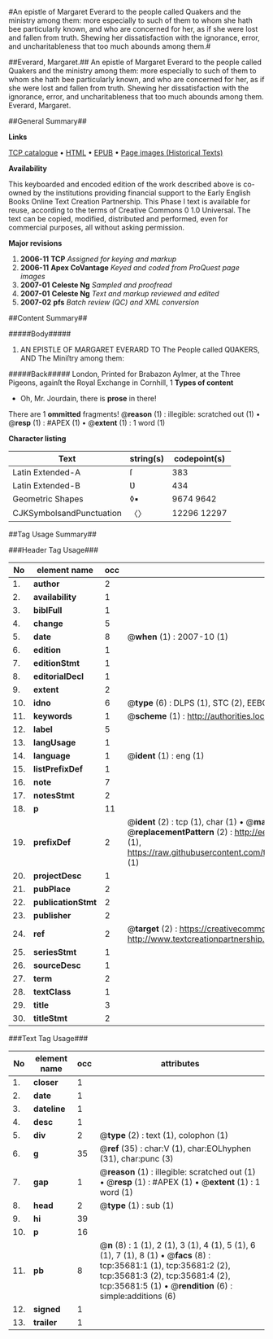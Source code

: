 #An epistle of Margaret Everard to the people called Quakers and the ministry among them: more especially to such of them to whom she hath bee particularly known, and who are concerned for her, as if she were lost and fallen from truth. Shewing her dissatisfaction with the ignorance, error, and uncharitableness that too much abounds among them.#

##Everard, Margaret.##
An epistle of Margaret Everard to the people called Quakers and the ministry among them: more especially to such of them to whom she hath bee particularly known, and who are concerned for her, as if she were lost and fallen from truth. Shewing her dissatisfaction with the ignorance, error, and uncharitableness that too much abounds among them.
Everard, Margaret.

##General Summary##

**Links**

[TCP catalogue](http://www.ota.ox.ac.uk/tcp/)  • 
[HTML](http://tei.it.ox.ac.uk/tcp/Texts-HTML/free/A38/A38828.html)  • 
[EPUB](http://tei.it.ox.ac.uk/tcp/Texts-EPUB/free/A38/A38828.epub) • 
[Page images (Historical Texts)](https://data.historicaltexts.jisc.ac.uk/view?pubId=eebo-99831218e&pageId=eebo-99831218e-35681-1)

**Availability**

This keyboarded and encoded edition of the
	       work described above is co-owned by the institutions
	       providing financial support to the Early English Books
	       Online Text Creation Partnership. This Phase I text is
	       available for reuse, according to the terms of Creative
	       Commons 0 1.0 Universal. The text can be copied,
	       modified, distributed and performed, even for
	       commercial purposes, all without asking permission.

**Major revisions**

1. __2006-11__ __TCP__ *Assigned for keying and markup*
1. __2006-11__ __Apex CoVantage__ *Keyed and coded from ProQuest page images*
1. __2007-01__ __Celeste Ng__ *Sampled and proofread*
1. __2007-01__ __Celeste Ng__ *Text and markup reviewed and edited*
1. __2007-02__ __pfs__ *Batch review (QC) and XML conversion*

##Content Summary##

#####Body#####

1. AN EPISTLE OF MARGARET EVERARD TO The People called QƲAKERS, AND The Miniſtry among them:

#####Back#####
London, Printed for Brabazon Aylmer, at the Three Pigeons, againſt the Royal Exchange in Cornhill, 1
**Types of content**

  * Oh, Mr. Jourdain, there is **prose** in there!

There are 1 **ommitted** fragments! 
 @__reason__ (1) : illegible: scratched out (1)  •  @__resp__ (1) : #APEX (1)  •  @__extent__ (1) : 1 word (1)

**Character listing**


|Text|string(s)|codepoint(s)|
|---|---|---|
|Latin Extended-A|ſ|383|
|Latin Extended-B|Ʋ|434|
|Geometric Shapes|◊▪|9674 9642|
|CJKSymbolsandPunctuation|〈〉|12296 12297|

##Tag Usage Summary##

###Header Tag Usage###

|No|element name|occ|attributes|
|---|---|---|---|
|1.|__author__|2||
|2.|__availability__|1||
|3.|__biblFull__|1||
|4.|__change__|5||
|5.|__date__|8| @__when__ (1) : 2007-10 (1)|
|6.|__edition__|1||
|7.|__editionStmt__|1||
|8.|__editorialDecl__|1||
|9.|__extent__|2||
|10.|__idno__|6| @__type__ (6) : DLPS (1), STC (2), EEBO-CITATION (1), PROQUEST (1), VID (1)|
|11.|__keywords__|1| @__scheme__ (1) : http://authorities.loc.gov/ (1)|
|12.|__label__|5||
|13.|__langUsage__|1||
|14.|__language__|1| @__ident__ (1) : eng (1)|
|15.|__listPrefixDef__|1||
|16.|__note__|7||
|17.|__notesStmt__|2||
|18.|__p__|11||
|19.|__prefixDef__|2| @__ident__ (2) : tcp (1), char (1)  •  @__matchPattern__ (2) : ([0-9\-]+):([0-9IVX]+) (1), (.+) (1)  •  @__replacementPattern__ (2) : http://eebo.chadwyck.com/downloadtiff?vid=$1&page=$2 (1), https://raw.githubusercontent.com/textcreationpartnership/Texts/master/tcpchars.xml#$1 (1)|
|20.|__projectDesc__|1||
|21.|__pubPlace__|2||
|22.|__publicationStmt__|2||
|23.|__publisher__|2||
|24.|__ref__|2| @__target__ (2) : https://creativecommons.org/publicdomain/zero/1.0/ (1), http://www.textcreationpartnership.org/docs/. (1)|
|25.|__seriesStmt__|1||
|26.|__sourceDesc__|1||
|27.|__term__|2||
|28.|__textClass__|1||
|29.|__title__|3||
|30.|__titleStmt__|2||


###Text Tag Usage###

|No|element name|occ|attributes|
|---|---|---|---|
|1.|__closer__|1||
|2.|__date__|1||
|3.|__dateline__|1||
|4.|__desc__|1||
|5.|__div__|2| @__type__ (2) : text (1), colophon (1)|
|6.|__g__|35| @__ref__ (35) : char:V (1), char:EOLhyphen (31), char:punc (3)|
|7.|__gap__|1| @__reason__ (1) : illegible: scratched out (1)  •  @__resp__ (1) : #APEX (1)  •  @__extent__ (1) : 1 word (1)|
|8.|__head__|2| @__type__ (1) : sub (1)|
|9.|__hi__|39||
|10.|__p__|16||
|11.|__pb__|8| @__n__ (8) : 1 (1), 2 (1), 3 (1), 4 (1), 5 (1), 6 (1), 7 (1), 8 (1)  •  @__facs__ (8) : tcp:35681:1 (1), tcp:35681:2 (2), tcp:35681:3 (2), tcp:35681:4 (2), tcp:35681:5 (1)  •  @__rendition__ (6) : simple:additions (6)|
|12.|__signed__|1||
|13.|__trailer__|1||
